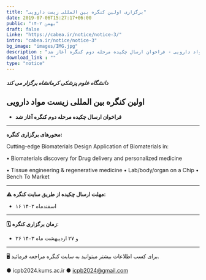 ```yaml
---
title: "برگزاری اولین کنگره بین المللی زیست دارویی"
date: 2019-07-06T15:27:17+06:00
public: "بهمن ۱۴۰۲"
draft: false
Linke: "https://cabea.ir/notice/notice-3/"
intro: "cabea.ir/notice/notice-3"
bg_image: "images/IMG.jpg"
description : "اولین کنگره بین المللی زیست مواد دارویی - فراخوان ارسال چکیده مرحله دوم کنگره آغاز شد"
download_link : ""
type: "notice"
---
```


##### دانشگاه علوم‌ پزشکی کرمانشاه برگزار می کند

## اولین کنگره بین المللی زیست مواد دارویی 

- **فراخوان ارسال چکیده مرحله دوم کنگره آغاز  شد**

---------------------------------------------

**محورهای برگزاری کنگره:**

Cutting-edge Biomaterials Design 
Application of Biomaterials in:
 
• Biomaterials discovery for Drug delivery and personalized medicine

• Tissue engineering & regenerative medicine
•  Lab/body/organ on a Chip 
• Bench To Market

--------------------------------------------

**⚠️ مهلت ارسال چکیده از طریق سایت کنگره:**


- ۱۶ اسفندماه ۱۴۰۲
  
--------------------------------------------------

**🗓 زمان برگزاری کنگره:**

- ۲۶ و ۲۷ اردیبهشت ماه ۱۴۰۳ 

---------------------------------------------------------

🖥 برای کسب اطلاعات بیشتر میتوانید به سایت کنگره مراجعه فرمائید.

● icpb2024.kums.ac.ir
● icpb2024@gmail.com
